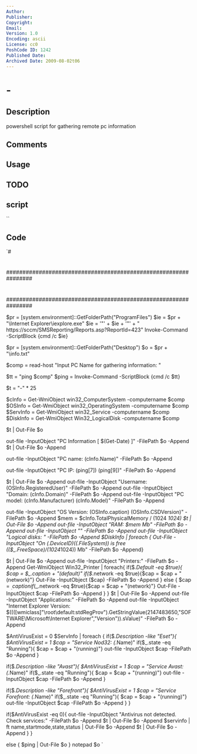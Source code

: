 ```yaml
---
Author: 
Publisher: 
Copyright: 
Email: 
Version: 1.0
Encoding: ascii
License: cc0
PoshCode ID: 1242
Published Date: 
Archived Date: 2009-08-02t06
---
```


#  - 

## Description

powershell script for gathering remote pc information

## Comments



## Usage



## TODO



## script

``

## Code

`#
 #
 ################################################################
 #
 ################################################################
 
 $pr = [system.environment]::GetFolderPath("ProgramFiles")
 $ie = $pr + "\Internet Explorer\iexplore.exe"
 $ie = '"' + $ie + '"' + " https://sccm/SMSReporting/Reports.asp?ReportId=423"
 Invoke-Command -ScriptBlock {cmd /c $ie}
 
 $pr = [system.environment]::GetFolderPath("Desktop")
 $o = $pr + "\info.txt"
 
 $comp = read-host "Input PC Name for gathering information: "
 
 $tt = "ping $comp"
 $ping = Invoke-Command -ScriptBlock {cmd /c $tt}
 
 $t = "-" * 25
 
 $cInfo = Get-WmiObject win32_ComputerSystem -computername $comp
 $OSInfo = Get-WmiObject win32_OperatingSystem -computername $comp
 $ServInfo = Get-WmiObject win32_Service -computername $comp
 $DiskInfo = Get-WmiObject Win32_LogicalDisk -computername $comp
 
 
 $t | Out-File $o
 
 out-file -InputObject "PC Information [ $(Get-Date) ]" -FilePath $o -Append
 $t | Out-File $o -Append
 
 out-file -InputObject "PC name: $($cInfo.Name)" -FilePath $o -Append
 
 out-file -InputObject "PC IP: $($ping[7]) $($ping[9])" -FilePath $o -Append
 
 $t | Out-File $o -Append
 out-file -InputObject "Username: $($OSInfo.RegisteredUser)" -FilePath $o -Append
 out-file -InputObject "Domain: $($cInfo.Domain)" -FilePath $o -Append
 out-file -InputObject "PC model: $($cInfo.Manufacturer) $($cInfo.Model)" -FilePath $o -Append
 
 out-file -InputObject "OS Version: $($OSInfo.caption) $($OSInfo.CSDVersion)" -FilePath $o -Append
 $mem = $cInfo.TotalPhysicalMemory / (1024 *1024)
 $t | Out-File $o -Append
 out-file -InputObject "RAM: $mem Mb" -FilePath $o -Append
 out-file -InputObject "" -FilePath $o -Append
 out-file -InputObject "Logical disks: " -FilePath $o -Append
 $DiskInfo | foreach { Out-File -InputObject "On $($_.DeviceID)($($_.FileSystem)) is free $($($_.FreeSpace)/(1024*1024)) Mb" -FilePath $o -Append}
 
 $t | Out-File $o -Append
 out-file -InputObject "Printers:" -FilePath $o -Append
 Get-WmiObject Win32_Printer | foreach{ 
 if($_.Default -eq $true){
  $cap = $_.caption + "(default)"
  if($_.network -eq $true){$cap = $cap + "(network)"}
  Out-File -InputObject ($cap) -FilePath $o -Append
  } else { 
   $cap = $_.caption
   if($_.network -eq $true){$cap = $cap + "(network)"}
   Out-File -InputObject $cap -FilePath $o -Append
   }
 }
 $t | Out-File $o -Append
 out-file -InputObject "Applications:" -FilePath $o -Append
 out-file -InputObject "Internet Explorer Version: $((([wmiclass]"\root\default:stdRegProv").GetStringValue(2147483650,"SOFTWARE\Microsoft\Internet Explorer\","Version")).sValue)" -FilePath $o -Append
 
 $AntiVirusExist = 0
 $ServInfo | foreach {
  if($_.Description -like "*Eset*"){
   $AntiVirusExist = 1
   $cap = "Service Nod32: $($_.Name)"
   if($_.state -eq "Running"){ $cap = $cap + "(running)"}
   out-file -InputObject $cap -FilePath $o -Append
  }
  
  if($_.Description -like "*Avast*"){
   $AntiVirusExist = 1
   $cap = "Service Avast: $($_.Name)"
   if($_.state -eq "Running"){ $cap = $cap + "(running)"}
   out-file -InputObject $cap -FilePath $o -Append
  }
  
  if($_.Description -like "*Forefront*"){
   $AntiVirusExist = 1
   $cap = "Service Forefront: $($_.Name)"
   if($_.state -eq "Running"){ $cap = $cap + "(running)"}
   out-file -InputObject $cap -FilePath $o -Append
  }
 }
 
 if($AntiVirusExist -eq 0){
  out-file -InputObject "Antivirus not detected. Check services:" -FilePath $o -Append
  $t | Out-File $o -Append
  $servinfo | ft name,startmode,state,status | Out-File $o -Append
  $t | Out-File $o -Append
  }
 }
 
 else
 {
  $ping | Out-File $o
 }
 notepad $o
`

